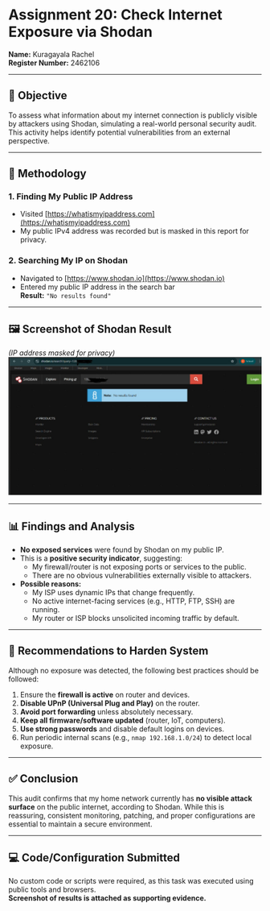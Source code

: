 # Assignment 20: Check Internet Exposure via Shodan

**Name:** Kuragayala Rachel  
**Register Number:** 2462106  

---

## 🎯 Objective

To assess what information about my internet connection is publicly visible by attackers using Shodan, simulating a real-world personal security audit. This activity helps identify potential vulnerabilities from an external perspective.

---

## 🧪 Methodology

### 1. Finding My Public IP Address
- Visited [https://whatismyipaddress.com](https://whatismyipaddress.com)
- My public IPv4 address was recorded but is masked in this report for privacy.

### 2. Searching My IP on Shodan
- Navigated to [https://www.shodan.io](https://www.shodan.io)
- Entered my public IP address in the search bar  
**Result:** `"No results found"`

---

## 🖼️ Screenshot of Shodan Result  
*(IP address masked for privacy)*  
![Shodan result](Screenshot.png)

---

## 📊 Findings and Analysis

- **No exposed services** were found by Shodan on my public IP.
- This is a **positive security indicator**, suggesting:
  - My firewall/router is not exposing ports or services to the public.
  - There are no obvious vulnerabilities externally visible to attackers.
- **Possible reasons:**
  - My ISP uses dynamic IPs that change frequently.
  - No active internet-facing services (e.g., HTTP, FTP, SSH) are running.
  - My router or ISP blocks unsolicited incoming traffic by default.

---

## 🔐 Recommendations to Harden System

Although no exposure was detected, the following best practices should be followed:

1. Ensure the **firewall is active** on router and devices.  
2. **Disable UPnP (Universal Plug and Play)** on the router.  
3. **Avoid port forwarding** unless absolutely necessary.  
4. **Keep all firmware/software updated** (router, IoT, computers).  
5. **Use strong passwords** and disable default logins on devices.  
6. Run periodic internal scans (e.g., `nmap 192.168.1.0/24`) to detect local exposure.

---

## ✅ Conclusion

This audit confirms that my home network currently has **no visible attack surface** on the public internet, according to Shodan. While this is reassuring, consistent monitoring, patching, and proper configurations are essential to maintain a secure environment.

---

## 💻 Code/Configuration Submitted

No custom code or scripts were required, as this task was executed using public tools and browsers.  
**Screenshot of results is attached as supporting evidence.**
